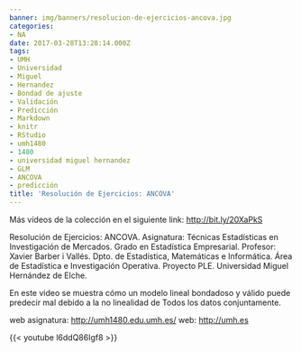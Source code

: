 ```yaml
---
banner: img/banners/resolucion-de-ejercicios-ancova.jpg
categories:
- NA
date: 2017-03-28T13:28:14.000Z
tags:
- UMH
- Universidad
- Miguel
- Hernandez
- Bondad de ajuste
- Validación
- Predicción
- Markdown
- knitr
- RStudio
- umh1480
- 1480
- universidad miguel hernandez
- GLM
- ANCOVA
- predicción
title: 'Resolución de Ejercicios: ANCOVA'
---
```


Más vídeos de la colección en el siguiente link: http://bit.ly/20XaPkS

Resolución de Ejercicios: ANCOVA.
Asignatura: Técnicas Estadísticas en Investigación de Mercados.
Grado en Estadística Empresarial.
Profesor: Xavier Barber i Vallés.
Dpto. de Estadística, Matemáticas e Informática.
Área de Estadística e Investigación Operativa.
Proyecto PLE. Universidad Miguel Hernández de Elche.

En este video se muestra cómo un modelo lineal bondadoso y válido puede predecir mal debido a la no linealidad de Todos los datos conjuntamente.

web asignatura: http://umh1480.edu.umh.es/
web: http://umh.es

{{< youtube l6ddQ86Igf8 >}}
